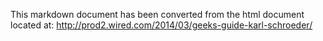 

This markdown document has been converted from the html document located at:
http://prod2.wired.com/2014/03/geeks-guide-karl-schroeder/
